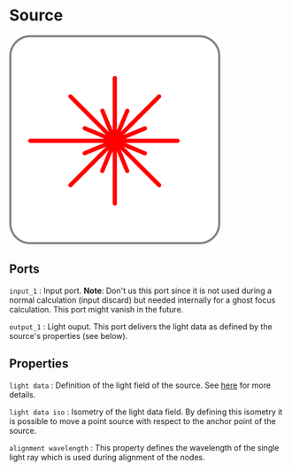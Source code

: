 # Source

![Source node logo](../images/icons/node_source.svg)

## Ports

`input_1`
: Input port. **Note**: Don't us this port since it is not used during a normal calculation (input discard) but needed internally for a ghost focus calculation. This port might vanish in the future.

`output_1`
: Light ouput. This port delivers the light data as defined by the source's properties (see below).

## Properties

`light data`
: Definition of the light field of the source. See [here](../light_data.md) for more details.

`light data iso`
: Isometry of the light data field. By defining this isometry it is possible to move a point source with respect to the anchor point of the source.

`alignment wavelength`
: This property defines the wavelength of the single light ray which is used during alignment of the nodes.
